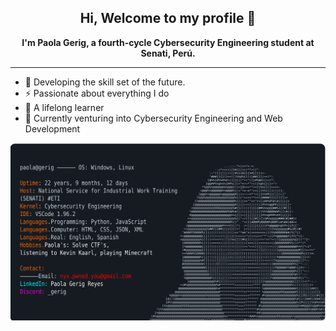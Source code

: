 <h2 align="center" class="heading-element" dir="auto">
    <b>Hi, Welcome to my profile 👋</b>
</h2>


<p align="center" dir="auto">
    <b>I'm Paola Gerig, a fourth-cycle Cybersecurity Engineering student at Senati, Perú.</b>
</p>

</p>
<hr>
<ul dir="auto">
<li>🎯 Developing the skill set of the future.</li>
<li>⚡ Passionate about everything I do </li>
<li> 🧠 A lifelong learner </li>
<li>🔎 Currently venturing into Cybersecurity Engineering and Web Development </li>
</ul>


![Paola's Profile](assets/dark_mode.svg)
